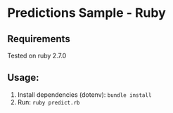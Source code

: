 # Predictions Sample - Ruby

## Requirements

Tested on ruby 2.7.0

## Usage:

1. Install dependencies (dotenv): `bundle install`
2. Run: `ruby predict.rb`